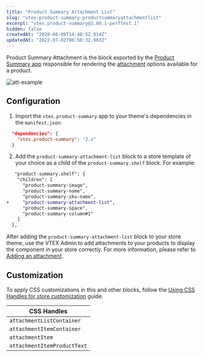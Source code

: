 ```yaml
---
title: "Product Summary Attachment List"
slug: "vtex-product-summary-productsummaryattachmentlist"
excerpt: "vtex.product-summary@2.80.1-perftest.1"
hidden: false
createdAt: "2020-06-09T14:48:52.814Z"
updatedAt: "2022-07-02T00:50:32.983Z"
---
```

Product Summary Attachment is the block exported by the [Product Summary app](https://developers.vtex.com/vtex-developer-docs/docs/vtex-product-summary) responsible for rendering the [attachment](https://help.vtex.com/en/tutorial/o-que-e-um-anexo--aGICk0RVbqKg6GYmQcWUm) options available for a product.

![att-example](https://cdn.jsdelivr.net/gh/vtexdocs/dev-portal-content@main/images/vtex-product-summary-productsummaryattachmentlist-0.png)


## Configuration

1. Import the `vtex.product-summary` app to your theme's dependencies in the `manifest.json`:

```json
  "dependencies": {
    "vtex.product-summary": "2.x"
  }
```

2. Add the `product-summary-attachment-list` block to a store template of your choice as a child of the `product-summary.shelf` block. For example:

```diff
   "product-summary.shelf": {
    "children": [
      "product-summary-image",
      "product-summary-name",
      "product-summary-sku-name",
+     "product-summary-attachment-list",
      "product-summary-space",
      "product-summary-column#1"
    ]
  },
```

After adding the `product-summary-attachment-list` block to your store theme, use the VTEX Admin to add attachments to your products to display the component in your store correctly. For more information, please refer to [Adding an attachment](https://help.vtex.com/en/tutorial/cadastrar-um-anexo--7zHMUpuoQE4cAskqEUWScU).

## Customization

To apply CSS customizations in this and other blocks, follow the [Using CSS Handles for store customization](https://developers.vtex.com/vtex-developer-docs/docs/vtex-io-documentation-using-css-handles-for-store-customization) guide.

| CSS Handles  |
| ------------ |
| `attachmentListContainer`   |
| `attachmentItemContainer`   |
| `attachmentItem`            |
| `attachmentItemProductText` |